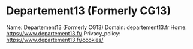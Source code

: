 
# Departement13 (Formerly CG13)

Name: Departement13 (Formerly CG13)
Domain: departement13.fr
Home: https://www.departement13.fr/
Privacy_policy: https://www.departement13.fr/cookies/

